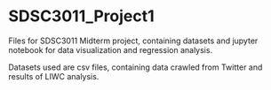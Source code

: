 # SDSC3011_Project1

Files for SDSC3011 Midterm project, containing datasets and jupyter notebook for data visualization and regression analysis.

Datasets used are csv files, containing data crawled from Twitter and results of LIWC analysis.

